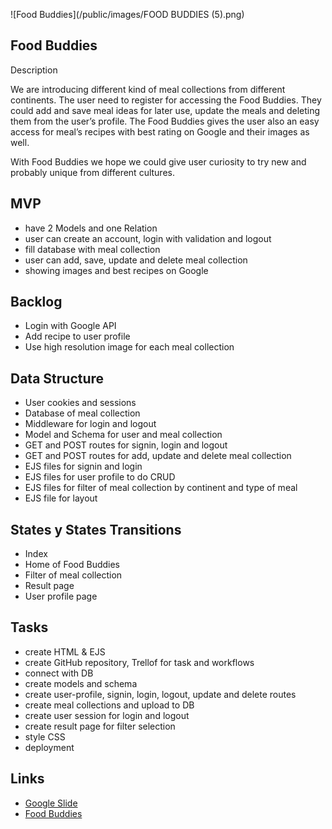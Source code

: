 ![Food Buddies](/public/images/FOOD BUDDIES (5).png)



Food Buddies
-------------------------------------------------------------------------------------------------------------------------------------------------------------------------
Description

We are introducing different kind of meal collections from different continents. 
The user need to register for accessing the Food Buddies. They could add and save meal ideas for later use, update the meals and deleting them from the user’s profile. 
The Food Buddies gives the user also an easy access for meal’s recipes with best rating on Google and their images as well. 

With Food Buddies we hope we could give user curiosity to try new and probably unique from different cultures.

MVP
-----------------------------------------------------------------------------------------------------------------------------------------------------------------------
* have 2 Models and one Relation
* user can create an account, login with validation and logout
* fill database with meal collection
* user can add, save, update and delete meal collection
* showing images and best recipes on Google

Backlog
----------------------------------------------------------------------------------------------------------------------------------------------------------------------
* Login with Google API
* Add recipe to user profile
* Use high resolution image for each meal collection

Data Structure
----------------------------------------------------------------------------------------------------------------------------------------------------------------------
* User cookies and sessions
* Database of meal collection
* Middleware for login and logout
* Model and Schema for user and meal collection
* GET and POST routes for signin, login and logout
* GET and POST routes for add, update and delete meal collection
* EJS files for signin and login
* EJS files for user profile to do CRUD
* EJS files for filter of meal collection by continent and type of meal
* EJS file for layout

States y States Transitions
----------------------------------------------------------------------------------------------------------------------------------------------------------------------
* Index
* Home of Food Buddies
* Filter of meal collection
* Result page
* User profile page

Tasks
---------------------------------------------------------------------------------------------------------------------------------------------------------------------
* create HTML & EJS 
* create GitHub repository, Trellof for task and workflows
* connect with DB
* create models and schema
* create user-profile, signin, login, logout, update and delete routes
* create meal collections and upload to DB
* create user session for login and logout
* create result page for filter selection
* style CSS 
* deployment

Links
---------------------------------------------------------------------------------------------------------------------------------------------------------------------
* [Google Slide](https://docs.google.com/presentation/d/1yDoUr4vVEEpWCH6OfRc3K4T1wpUyXeIcyv3SN2DVn4I/edit#slide=id.g188db215513_0_0)
* [Food Buddies](https://funny-lime-capris.cyclic.app)


